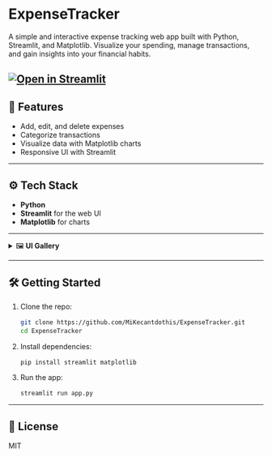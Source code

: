 # ExpenseTracker

A simple and interactive expense tracking web app built with Python, Streamlit, and Matplotlib. Visualize your spending, manage transactions, and gain insights into your financial habits.

[![Open in Streamlit](https://static.streamlit.io/badges/streamlit_badge_black_white.svg)](https://expensetracker-igg4wm7qhxwz6jqzgncse5.streamlit.app/)
---

## 🚀 Features
- Add, edit, and delete expenses
- Categorize transactions
- Visualize data with Matplotlib charts
- Responsive UI with Streamlit

---

## ⚙️ Tech Stack
- **Python**
- **Streamlit** for the web UI
- **Matplotlib** for charts

---

<details>
<summary>🖼️ <b>UI Gallery</b></summary>

### Dashboard View
![Dashboard](./dashboard.png)
![Dashboard](./output1.png)
![Dashboard](./output2.png)
![Dashboard](./graph1.png)



<!-- 
How to append more images:
1. Upload your screenshot to the `images/` folder in the repo, or drag and drop it into the file tree on GitHub.
2. Reference your image like this:
    ![Description](images/your_image.png)

Optional: Add a section header or short description above your image.
-->
</details>

---

## 🛠️ Getting Started

1. Clone the repo:
    ```bash
    git clone https://github.com/MiKecantdothis/ExpenseTracker.git
    cd ExpenseTracker
    ```
2. Install dependencies:
    ```bash
    pip install streamlit matplotlib
    ```
3. Run the app:
    ```bash
    streamlit run app.py
    ```

---

## 📄 License

MIT
